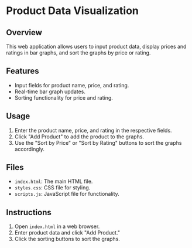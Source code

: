 # Product Data Visualization

## Overview
This web application allows users to input product data, display prices and ratings in bar graphs, and sort the graphs by price or rating.

## Features
- Input fields for product name, price, and rating.
- Real-time bar graph updates.
- Sorting functionality for price and rating.

## Usage
1. Enter the product name, price, and rating in the respective fields.
2. Click "Add Product" to add the product to the graphs.
3. Use the "Sort by Price" or "Sort by Rating" buttons to sort the graphs accordingly.

## Files
- `index.html`: The main HTML file.
- `styles.css`: CSS file for styling.
- `scripts.js`: JavaScript file for functionality.

## Instructions
1. Open `index.html` in a web browser.
2. Enter product data and click "Add Product."
3. Click the sorting buttons to sort the graphs.
